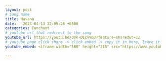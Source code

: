 ```yaml
---
layout: post
# Song name
title: Havana
date:   2024-04-13 22:05:26 +0800
categories: Fanchant
# youtube url that redirect to the song
youtube_url: https://youtu.be/3mk-DIcvVGU?feature=shared&t=22
# youtube page click share -> click embed -> copy it in here, leave it blank if dont 
youtube_embed: <iframe width="560" height="315" src="https://www.youtube.com/embed/3mk-DIcvVGU?si=7hFi68QEj0_iCzlj&amp;start=22" title="YouTube video player" frameborder="0" allow="accelerometer; autoplay; clipboard-write; encrypted-media; gyroscope; picture-in-picture; web-share" referrerpolicy="strict-origin-when-cross-origin" allowfullscreen></iframe>

---
```

